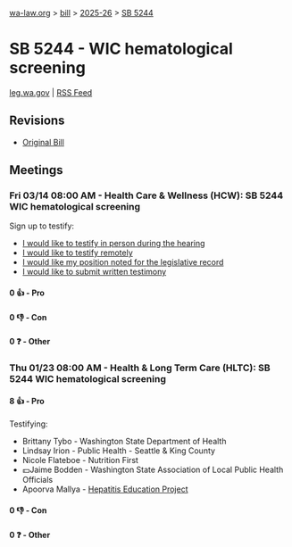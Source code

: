 [wa-law.org](/) > [bill](/bill/) > [2025-26](/bill/2025-26/) > [SB 5244](/bill/2025-26/sb/5244/)

# SB 5244 - WIC hematological screening
[leg.wa.gov](https://app.leg.wa.gov/billsummary?BillNumber=5244&Year=2025&Initiative=false) | [RSS Feed](./rss.xml)

## Revisions
* [Original Bill](1/)

## Meetings
### Fri 03/14 08:00 AM - Health Care & Wellness (HCW): SB 5244 WIC hematological screening
Sign up to testify:
* [I would like to testify in person during the hearing](https://app.leg.wa.gov/csi/Testifier/Add?chamber=House&mId=32972&aId=165380&caId=26280&tId=1)
* [I would like to testify remotely](https://app.leg.wa.gov/csi/Testifier/Add?chamber=House&mId=32972&aId=165380&caId=26280&tId=2)
* [I would like my position noted for the legislative record](https://app.leg.wa.gov/csi/Testifier/Add?chamber=House&mId=32972&aId=165380&caId=26280&tId=3)
* [I would like to submit written testimony](https://app.leg.wa.gov/csi/Testifier/Add?chamber=House&mId=32972&aId=165380&caId=26280&tId=4)

#### 0 👍 - Pro

#### 0 👎 - Con

#### 0 ❓ - Other

### Thu 01/23 08:00 AM - Health & Long Term Care (HLTC): SB 5244 WIC hematological screening
#### 8 👍 - Pro
Testifying:
* Brittany Tybo - Washington State Department of Health
* Lindsay Irion - Public Health - Seattle & King County
* Nicole Flateboe - Nutrition First
* 💵Jaime Bodden - Washington State Association of Local Public Health Officials
* Apoorva Mallya - [Hepatitis Education Project](/org/hepatitis_education_project/)

#### 0 👎 - Con

#### 0 ❓ - Other
